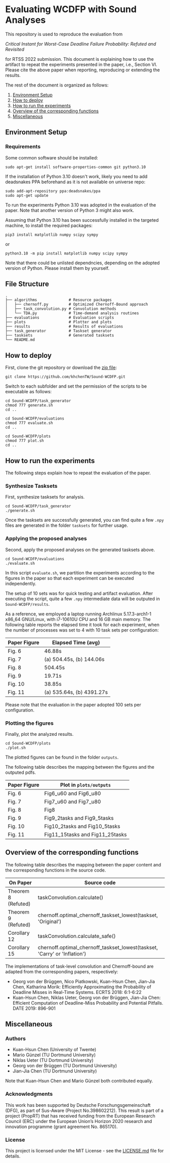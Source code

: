 # Evaluating WCDFP with Sound Analyses

This repository is used to reproduce the evaluation from

_Critical Instant for Worst-Case Deadline Failure Probability: Refuted and Revisited_

for RTSS 2022 submission. This document is explaining how to use the artifact to repeat the experiments presented in the paper, i.e., Section VI. Please cite the above paper when reporting, reproducing or extending the results.

The rest of the document is organized as follows:
1. [Environment Setup](#environment-setup)
2. [How to deploy](#how-to-deploy)
3. [How to run the experiments](#how-to-run-the-experiments)
4. [Overview of the corresponding functions](#overview-of-the-corresponding-functions)
4. [Miscellaneous](#miscellaneous)

## Environment Setup
### Requirements

Some common software should be installed:
```
sudo apt-get install software-properties-common git python3.10
```
If the installation of Python 3.10 doesn't work, likely you need to add deadsnakes PPA beforehand as it is not available on universe repo:
```
sudo add-apt-repository ppa:deadsnakes/ppa
sudo apt-get update
```
To run the experiments Python 3.10 was adopted in the evaluation of the paper. Note that another version of Python 3 might also work. 

Assuming that Python 3.10 has been successfully installed in the targeted machine, to install the required packages:
```
pip3 install matplotlib numpy scipy sympy
```
or
```
python3.10 -m pip install matplotlib numpy scipy sympy
```
Note that there could be unlisted dependncies, depending on the adopted version of Python. Please install them by yourself.

## File Structure
    .
    ├── algorithms              # Resource packages
    │   ├── chernoff.py         # Optimized Chernoff-Bound approach
    │   ├── task_convolution.py # Convolution methods
    │   └── TDA.py              # Time-demand analysis routines	
    ├── evaluations             # Evaluation scripts
    ├── plots                   # Plotter and plots 
    ├── results                 # Results of evaluations
    ├── task_generator          # Taskset generator
    ├── tasksets                # Generated tasksets
    └── README.md

## How to deploy

First, clone the git repository or download the [zip file](https://github.com/khchenTW/Sound-WCDFP/archive/refs/heads/main.zip):
```
git clone https://github.com/khchenTW/Sound-WCDFP.git
```

Switch to each subfolder and set the permission of the scripts to be executable as follows:

```
cd Sound-WCDFP/task_generator
chmod 777 generate.sh
cd ..

cd Sound-WCDFP/evaluations
chmod 777 evaluate.sh
cd ..

cd Sound-WCDFP/plots
chmod 777 plot.sh
cd ..
```

## How to run the experiments

The following steps explain how to repeat the evaluation of the paper. 

### Synthesize Tasksets

First, synthesize tasksets for analysis.
```
cd Sound-WCDFP/task_generator
./generate.sh
```
Once the tasksets are successfully generated, you can find quite a few ```.npy``` files are generated in the folder ```tasksets``` for further usage.

### Applying the proposed analyses

Second, apply the proposed analyses on the generated tasksets above.
```
cd Sound-WCDFP/evaluations
./evaluate.sh
```
In this script ```evaluate.sh```, we partition the experiments according to the figures in the paper so that each experiment can be executed independently. 

The setup of 10 sets was for quick testing and artifact evaluation. After executing the script, quite a few ```.npy``` intermediate data will be outputed in ```Sound-WCDFP/results```.

As a reference, we employed a laptop running Archlinux 5.17.3-arch1-1 x86_64 GNU/Linux, with i7-10610U CPU and 16 GB main memory. The following table reports the elapsed time it took for each experiment, when the number of processes was set to 4 with 10 task sets per configuration:

| Paper Figure    |  Elapsed Time (avg)        |
|-----------------|----------------------------|
| Fig. 6          |  46.88s                    |
| Fig. 7          |  (a) 504.45s, (b) 144.06s  |
| Fig. 8          |  504.45s                   |
| Fig. 9          |  19.71s                    |
| Fig. 10         |  38.85s                    |
| Fig. 11         |  (a) 535.64s, (b) 4391.27s |

Please note that the evaluation in the paper adopted 100 sets per configuration. 

### Plotting the figures

Finally, plot the analyzed results.
```
cd Sound-WCDFP/plots
./plot.sh
```
The plotted figures can be found in the folder ```outputs```. 

The following table describes the mapping between the figures and the outputed pdfs.

| Paper Figure    |  Plot in ```plots/outputs```      |
|-----------------|-----------------------------------|
| Fig. 6          |  Fig6_u60 and Fig6_u80            |
| Fig. 7          |  Fig7_u60 and Fig7_u80            |
| Fig. 8          |  Fig8                             |
| Fig. 9          |  Fig9_2tasks and Fig9_5tasks      |
| Fig. 10         |  Fig10_2tasks and Fig10_5tasks    |
| Fig. 11         |  Fig11_15tasks and Fig11_25tasks  |

## Overview of the corresponding functions

The following table describes the mapping between the paper content and the corresponding functions in the source code.

On Paper | Source code 
--- | --- 
Theorem 8 (Refuted) | taskConvolution.calculate()
Theorem 9 (Refuted) | chernoff.optimal_chernoff_taskset_lowest(taskset, 'Original')
Corollary 12 | taskConvolution.calculate_safe()
Corollary 15 | chernoff.optimal_chernoff_taskset_lowest(taskset, 'Carry' or 'Inflation')

The implementations of task-level convolution and Chernoff-bound are adapted from the corresponding papers, respectively:
- Georg von der Brüggen, Nico Piatkowski, Kuan-Hsun Chen, Jian-Jia Chen, Katharina Morik: Efficiently Approximating the Probability of Deadline Misses in Real-Time Systems. ECRTS 2018: 6:1-6:22
- Kuan-Hsun Chen, Niklas Ueter, Georg von der Brüggen, Jian-Jia Chen: Efficient Computation of Deadline-Miss Probability and Potential Pitfalls. DATE 2019: 896-901


## Miscellaneous
### Authors

* Kuan-Hsun Chen (University of Twente)
* Mario Günzel (TU Dortmund University)
* Niklas Ueter (TU Dortmund University)
* Georg von der Brüggen (TU Dortmund University)
* Jian-Jia Chen (TU Dortmund University)

Note that Kuan-Hsun Chen and Mario Günzel both contributed equally.

### Acknowledgments

This work has been supported by Deutsche Forschungsgemeinschaft (DFG), as part of Sus-Aware (Project No.398602212). This result is part of a project (PropRT) that has received funding from the European Research Council (ERC) under the European Union’s Horizon 2020 research and innovation programme (grant agreement No. 865170).

### License

This project is licensed under the MIT License - see the [LICENSE.md](LICENSE.md) file for details.
